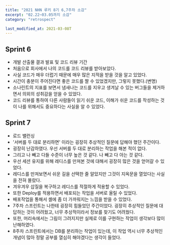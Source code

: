 ```yaml
---
title: "2021 NHN 루키 8기 6,7주차 소감"
excerpt: "02.22~03.05까지 소감"
category: "retrospect"

last_modified_at: 2021-03-08T
---
```


## Sprint 6

- 개발 산출물 결과 발표 및 코드 리뷰 기간
- 처음으로 회사에서 나의 코드를 코드 리뷰를 받아보았다.
- 사실 코드가 매우 더럽기 때문에 매우 많은 지적을 받을 것을 알고 있었다.
- 시간이 충분이 주어진다면 좋은 코드를 짤 수 있었겠지만, 그렇지 못했다.(변명)
- 소나린트의 지표를 보면서 냄새나는 코드를 지우고 생겨날 수 있는 버그들을 제거하면서 의외의 성취감을 얻을 수 있었다.
- 코드 리뷰를 통하여 다른 사람들이 읽기 쉬운 코드, 이해가 쉬운 코드를 작성하는 것이 나를 위해서도 중요하다는 사실을 알 수 있었다.

## Sprint 7

- 로드 밸런싱
- '서버를 두 대로 분리하면' 이라는 굉장히 추상적인 질문에 답해야 했던 주간이다.
- 굉장히 난감하였다. 우선 서버를 두 대로 분리하는 작업을 해본 적이 없다.
- 그리고 나 빼고 다들 수준이 너무 높은 것 같다. 나 빼고 다 아는 것 같다.
- 우선 세션 유지를 위해 레디스를 만져본 것에 대해서 굉장히 많은 것을 얻어갈 수 있었다.
- 레디스를 만져보면서 쉬운 길을 선택한 줄 알았지만 그것이 지옥문을 열었다는 사실을 전혀 몰랐다.
- 겨우겨우 삽질을 복구하고 레디스를 적절하게 적용할 수 있었다.
- 또한 Deploy를 적용하면서 배포되는 작업을 서버로 올릴 수 있었다.
- 배포작업을 통해서 셸에 좀 더 가까워지는 느낌을 받을 수 있었다.
- 7주차 스프린트는 나한테 굉장히 힘들었던 주간이었다. 굉장히 추상적인 질문에 대답하는 것이 어려웠고, 너무 추상적이라서 정보를 찾기도 어려웠다.
- 또한, 머리속에서는 그림이 그려지지만 실제로 이를 구현하는 작업이 생각보다 많이 난해하였다.
- 8주차 스프린트에서는 DB를 분리하는 작업이 있는데, 이 작업 역시 너무 추상적인 개념이 많아 정말 공부를 열심히 해야겠다는 생각이 들었다.
